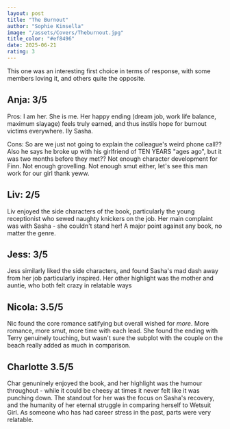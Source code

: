 ```yaml
---
layout: post
title: "The Burnout"
author: "Sophie Kinsella"
image: "/assets/Covers/Theburnout.jpg"
title_color: "#ef8496"
date: 2025-06-21
rating: 3
---
```

This one was an interesting first choice in terms of response, with some members loving it, and others quite the opposite.

## Anja: 3/5

Pros: I am her. She is me. Her happy ending (dream job, work life balance, maximum slayage) feels truly earned, and thus instils hope for burnout victims everywhere. Ily Sasha. 

Cons: So are we just not going to explain the colleague's weird phone call?? Also he says he broke up with his girlfriend of TEN YEARS "ages ago", but it was two months before they met?? Not enough character development for Finn. Not enough grovelling. Not enough smut either, let's see this man work for our girl thank yeww.

## Liv: 2/5

Liv enjoyed the side characters of the book, particularly the young receptionist who sewed naughty knickers on the job. Her main complaint was with Sasha - she couldn't stand her! A major point against any book, no matter the genre.

## Jess: 3/5

Jess similarly liked the side characters, and found Sasha's mad dash away from her job particularly inspired. Her other highlight was the mother and auntie, who both felt crazy in relatable ways

## Nicola: 3.5/5

Nic found the core romance satifying but overall wished for *more*. More romance, more smut, more time with each lead. She found the ending with Terry genuinely touching, but wasn't sure the subplot with the couple on the beach really added as much in comparison.

## Charlotte 3.5/5

Char genuninely enjoyed the book, and her highlight was the humour throughout - while it could be cheesy at times it never felt like it was punching down. The standout for her was the focus on Sasha's recovery, and the humanity of her eternal struggle in comparing herself to Wetsuit Girl. As someone who has had career stress in the past, parts were very relatable.